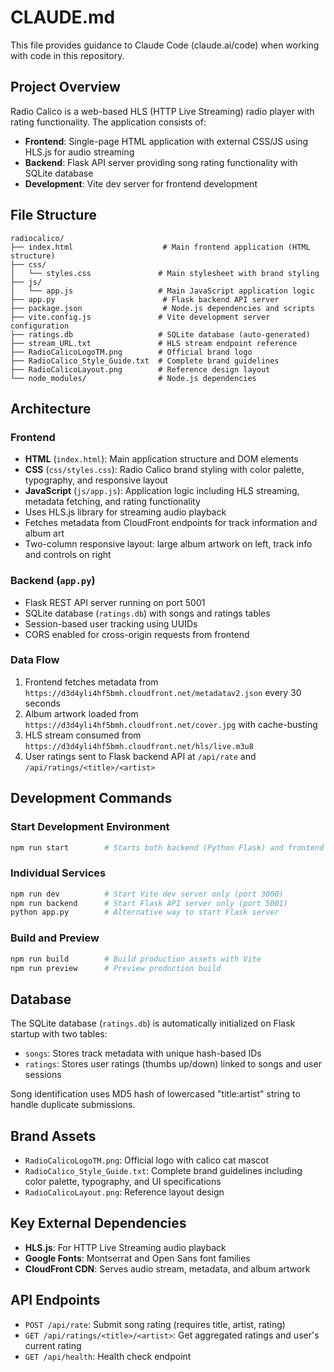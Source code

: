 # CLAUDE.md

This file provides guidance to Claude Code (claude.ai/code) when working with code in this repository.

## Project Overview

Radio Calico is a web-based HLS (HTTP Live Streaming) radio player with rating functionality. The application consists of:

- **Frontend**: Single-page HTML application with external CSS/JS using HLS.js for audio streaming
- **Backend**: Flask API server providing song rating functionality with SQLite database
- **Development**: Vite dev server for frontend development

## File Structure

```
radiocalico/
├── index.html                    # Main frontend application (HTML structure)
├── css/
│   └── styles.css               # Main stylesheet with brand styling
├── js/
│   └── app.js                   # Main JavaScript application logic
├── app.py                        # Flask backend API server
├── package.json                  # Node.js dependencies and scripts
├── vite.config.js               # Vite development server configuration
├── ratings.db                   # SQLite database (auto-generated)
├── stream_URL.txt               # HLS stream endpoint reference
├── RadioCalicoLogoTM.png        # Official brand logo
├── RadioCalico_Style_Guide.txt  # Complete brand guidelines
├── RadioCalicoLayout.png        # Reference design layout
└── node_modules/                # Node.js dependencies
```

## Architecture

### Frontend
- **HTML** (`index.html`): Main application structure and DOM elements
- **CSS** (`css/styles.css`): Radio Calico brand styling with color palette, typography, and responsive layout
- **JavaScript** (`js/app.js`): Application logic including HLS streaming, metadata fetching, and rating functionality
- Uses HLS.js library for streaming audio playback
- Fetches metadata from CloudFront endpoints for track information and album art
- Two-column responsive layout: large album artwork on left, track info and controls on right

### Backend (`app.py`)
- Flask REST API server running on port 5001
- SQLite database (`ratings.db`) with songs and ratings tables
- Session-based user tracking using UUIDs
- CORS enabled for cross-origin requests from frontend

### Data Flow
1. Frontend fetches metadata from `https://d3d4yli4hf5bmh.cloudfront.net/metadatav2.json` every 30 seconds
2. Album artwork loaded from `https://d3d4yli4hf5bmh.cloudfront.net/cover.jpg` with cache-busting
3. HLS stream consumed from `https://d3d4yli4hf5bmh.cloudfront.net/hls/live.m3u8`
4. User ratings sent to Flask backend API at `/api/rate` and `/api/ratings/<title>/<artist>`

## Development Commands

### Start Development Environment
```bash
npm run start        # Starts both backend (Python Flask) and frontend (Vite) concurrently
```

### Individual Services
```bash
npm run dev          # Start Vite dev server only (port 3000)
npm run backend      # Start Flask API server only (port 5001)
python app.py        # Alternative way to start Flask server
```

### Build and Preview
```bash
npm run build        # Build production assets with Vite
npm run preview      # Preview production build
```

## Database

The SQLite database (`ratings.db`) is automatically initialized on Flask startup with two tables:
- `songs`: Stores track metadata with unique hash-based IDs
- `ratings`: Stores user ratings (thumbs up/down) linked to songs and user sessions

Song identification uses MD5 hash of lowercased "title:artist" string to handle duplicate submissions.

## Brand Assets

- `RadioCalicoLogoTM.png`: Official logo with calico cat mascot
- `RadioCalico_Style_Guide.txt`: Complete brand guidelines including color palette, typography, and UI specifications
- `RadioCalicoLayout.png`: Reference layout design

## Key External Dependencies

- **HLS.js**: For HTTP Live Streaming audio playback
- **Google Fonts**: Montserrat and Open Sans font families
- **CloudFront CDN**: Serves audio stream, metadata, and album artwork

## API Endpoints

- `POST /api/rate`: Submit song rating (requires title, artist, rating)
- `GET /api/ratings/<title>/<artist>`: Get aggregated ratings and user's current rating
- `GET /api/health`: Health check endpoint
